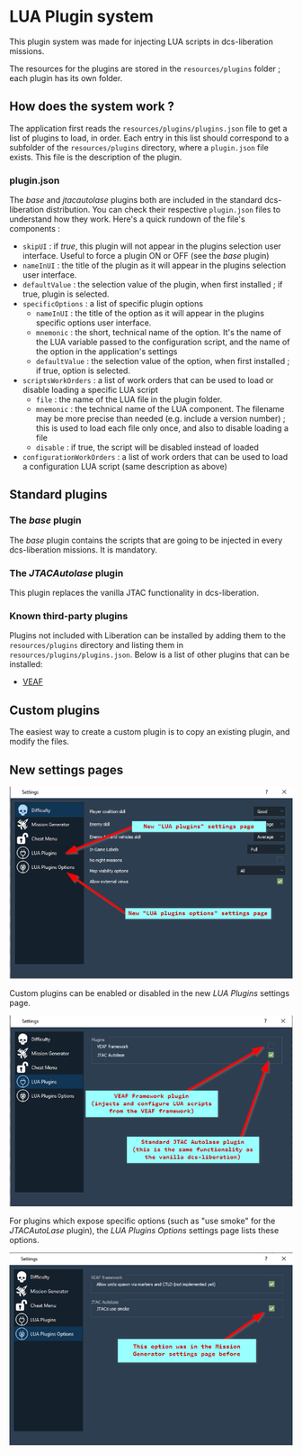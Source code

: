 # LUA Plugin system

This plugin system was made for injecting LUA scripts in dcs-liberation missions.

The resources for the plugins are stored in the `resources/plugins` folder ; each plugin has its own folder.

## How does the system work ?

The application first reads the `resources/plugins/plugins.json` file to get a list of plugins to load, in order.
Each entry in this list should correspond to a subfolder of the `resources/plugins` directory, where a `plugin.json` file exists.
This file is the description of the plugin.

### plugin.json

The *base* and *jtacautolase* plugins both are included in the standard dcs-liberation distribution.
You can check their respective `plugin.json` files to understand how they work.
Here's a quick rundown of the file's components :
 
- `skipUI` : if *true*, this plugin will not appear in the plugins selection user interface. Useful to force a plugin ON or OFF (see the *base* plugin)
- `nameInUI` : the title of the plugin as it will appear in the plugins selection user interface.
- `defaultValue` : the selection value of the plugin, when first installed ; if true, plugin is selected.
- `specificOptions` : a list of specific plugin options
  - `nameInUI` : the title of the option as it will appear in the plugins specific options user interface.
  - `mnemonic` : the short, technical name of the option. It's the name of the LUA variable passed to the configuration script, and the name of the option in the application's settings 
  - `defaultValue` : the selection value of the option, when first installed ; if true, option is selected.
- `scriptsWorkOrders` : a list of work orders that can be used to load or disable loading a specific LUA script
  - `file` : the name of the LUA file in the plugin folder.
  - `mnemonic` : the technical name of the LUA component. The filename may be more precise than needed (e.g. include a version number) ; this is used to load each file only once, and also to disable loading a file
  - `disable` : if true, the script will be disabled instead of loaded
- `configurationWorkOrders` : a list of work orders that can be used to load a configuration LUA script (same description as above)

## Standard plugins

### The *base* plugin

The *base* plugin contains the scripts that are going to be injected in every dcs-liberation missions.
It is mandatory.

### The *JTACAutolase* plugin

This plugin replaces the vanilla JTAC functionality in dcs-liberation.

### Known third-party plugins

Plugins not included with Liberation can be installed by adding them to the
`resources/plugins` directory and listing them in
`resources/plugins/plugins.json`. Below is a list of other plugins that can be
installed:

* [VEAF](https://github.com/VEAF/dcs-liberation-veaf-framework)

## Custom plugins

The easiest way to create a custom plugin is to copy an existing plugin, and modify the files.

## New settings pages

![New settings pages](0.png "New settings pages")

Custom plugins can be enabled or disabled in the new *LUA Plugins* settings page.

![LUA Plugins settings page](1.png "LUA Plugins settings page")

For plugins which expose specific options (such as "use smoke" for the *JTACAutoLase* plugin), the *LUA Plugins Options* settings page lists these options.

![LUA Plugins Options settings page](2.png "LUA Plugins settings page")


